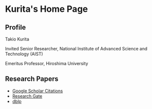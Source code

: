# Kurita's Home Page

## Profile

Takio Kurita

Invited Senior Researcher, National Institute of Advanced Science and Technology (AIST)

Emeritus Professor, Hiroshima University

## Research Papers

+ [Google Scholar Citations](https://scholar.google.com/citations?user=v3_UV7AAAAAJ)
+ [Research Gate](https://www.researchgate.net/profile/Takio-Kurita)
+ [dblp](https://dblp.org/pid/14/1998.html)


